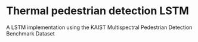 # Thermal pedestrian detection LSTM
A LSTM implementation using the KAIST Multispectral Pedestrian Detection Benchmark Dataset
